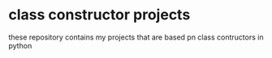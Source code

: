 # class constructor projects
 these repository contains my projects that are based pn class contructors in python 
